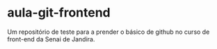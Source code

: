 # aula-git-frontend
Um repositório de teste para a prender o básico de github no curso de front-end da Senai de Jandira.
